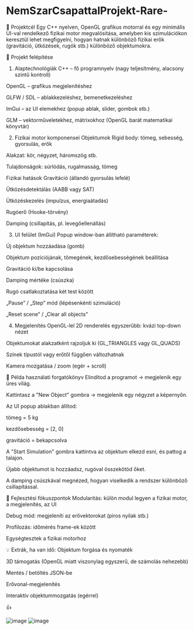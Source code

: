 # NemSzarCsapattalProjekt-Rare-

🎯 Projektcél
Egy C++ nyelven, OpenGL grafikus motorral és egy minimális UI-val rendelkező fizikai motor megvalósítása, amelyben kis szimulációkon keresztül lehet megfigyelni, hogyan hatnak különböző fizikai erők (gravitáció, ütközések, rugók stb.) különböző objektumokra.

🧱 Projekt felépítése
1. Alaptechnológiák
C++ – fő programnyelv (nagy teljesítmény, alacsony szintű kontroll)

OpenGL – grafikus megjelenítéshez

GLFW / SDL – ablakkezeléshez, bemenetkezeléshez

ImGui – az UI elemekhez (popup ablak, slider, gombok stb.)

GLM – vektorműveletekhez, mátrixokhoz (OpenGL barát matematikai könyvtár)

2. Fizikai motor komponensei
Objektumok
Rigid body: tömeg, sebesség, gyorsulás, erők

Alakzat: kör, négyzet, háromszög stb.

Tulajdonságok: súrlódás, rugalmasság, tömeg

Fizikai hatások
Gravitáció (állandó gyorsulás lefelé)

Ütközésdetektálás (AABB vagy SAT)

Ütközéskezelés (impulzus, energiaátadás)

Rugóerő (Hooke-törvény)

Damping (csillapítás, pl. levegőellenállás)

3. UI felület (ImGui)
Popup window-ban állítható paraméterek:

Új objektum hozzáadása (gomb)

Objektum pozíciójának, tömegének, kezdősebességének beállítása

Gravitáció ki/be kapcsolása

Damping mértéke (csúszka)

Rugó csatlakoztatása két test között

„Pause” / „Step” mód (lépésenkénti szimuláció)

„Reset scene” / „Clear all objects”

4. Megjelenítés OpenGL-lel
2D renderelés egyszerűbb: kvázi top-down nézet

Objektumokat alakzatként rajzoljuk ki (GL_TRIANGLES vagy GL_QUADS)

Színek típustól vagy erőtől függően változhatnak

Kamera mozgatása / zoom (egér + scroll)

📌 Példa használati forgatókönyv
Elindítod a programot → megjelenik egy üres világ.

Kattintasz a "New Object" gombra → megjelenik egy négyzet a képernyőn.

Az UI popup ablakban állítod:

tömeg = 5 kg

kezdősebesség = [2, 0]

gravitáció = bekapcsolva

A "Start Simulation" gombra kattintva az objektum elkezd esni, és pattog a talajon.

Újabb objektumot is hozzáadsz, rugóval összekötöd őket.

A damping csúszkával megnézed, hogyan viselkedik a rendszer különböző csillapítással.

🧠 Fejlesztési fókuszpontok
Modularitás: külön modul legyen a fizikai motor, a megjelenítés, az UI

Debug mód: megjeleníti az erővektorokat (piros nyilak stb.)

Profilozás: időmérés frame-ek között

Egységtesztek a fizikai motorhoz

💡 Extrák, ha van idő:
Objektum forgása és nyomaték

3D támogatás (OpenGL miatt viszonylag egyszerű, de számolás nehezebb)

Mentés / betöltés JSON-be

Erővonal-megjelenítés

Interaktív objektummozgatás (egérrel)


👍



![image](https://github.com/user-attachments/assets/619c0a50-8a8d-468f-9fb9-fcf4ce7f8324)
![image](https://github.com/user-attachments/assets/bd05bba3-9ea3-479a-ba91-73f7da302279)
